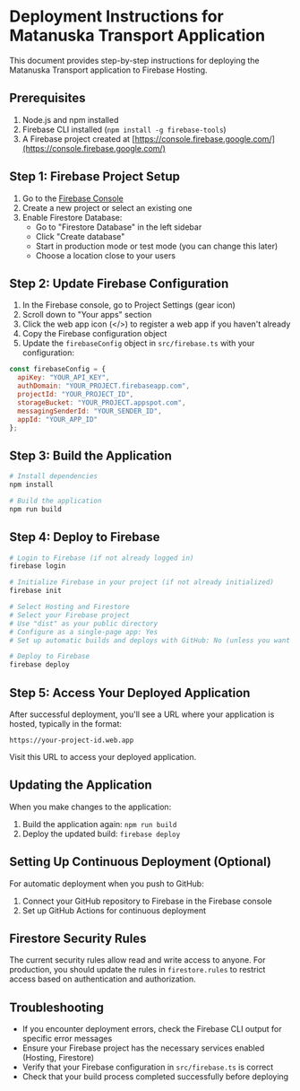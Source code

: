# Deployment Instructions for Matanuska Transport Application

This document provides step-by-step instructions for deploying the Matanuska Transport application to Firebase Hosting.

## Prerequisites

1. Node.js and npm installed
2. Firebase CLI installed (`npm install -g firebase-tools`)
3. A Firebase project created at [https://console.firebase.google.com/](https://console.firebase.google.com/)

## Step 1: Firebase Project Setup

1. Go to the [Firebase Console](https://console.firebase.google.com/)
2. Create a new project or select an existing one
3. Enable Firestore Database:
   - Go to "Firestore Database" in the left sidebar
   - Click "Create database"
   - Start in production mode or test mode (you can change this later)
   - Choose a location close to your users

## Step 2: Update Firebase Configuration

1. In the Firebase console, go to Project Settings (gear icon)
2. Scroll down to "Your apps" section
3. Click the web app icon (</>) to register a web app if you haven't already
4. Copy the Firebase configuration object
5. Update the `firebaseConfig` object in `src/firebase.ts` with your configuration:

```javascript
const firebaseConfig = {
  apiKey: "YOUR_API_KEY",
  authDomain: "YOUR_PROJECT.firebaseapp.com",
  projectId: "YOUR_PROJECT_ID",
  storageBucket: "YOUR_PROJECT.appspot.com",
  messagingSenderId: "YOUR_SENDER_ID",
  appId: "YOUR_APP_ID"
};
```

## Step 3: Build the Application

```bash
# Install dependencies
npm install

# Build the application
npm run build
```

## Step 4: Deploy to Firebase

```bash
# Login to Firebase (if not already logged in)
firebase login

# Initialize Firebase in your project (if not already initialized)
firebase init

# Select Hosting and Firestore
# Select your Firebase project
# Use "dist" as your public directory
# Configure as a single-page app: Yes
# Set up automatic builds and deploys with GitHub: No (unless you want to)

# Deploy to Firebase
firebase deploy
```

## Step 5: Access Your Deployed Application

After successful deployment, you'll see a URL where your application is hosted, typically in the format:

```
https://your-project-id.web.app
```

Visit this URL to access your deployed application.

## Updating the Application

When you make changes to the application:

1. Build the application again: `npm run build`
2. Deploy the updated build: `firebase deploy`

## Setting Up Continuous Deployment (Optional)

For automatic deployment when you push to GitHub:

1. Connect your GitHub repository to Firebase in the Firebase console
2. Set up GitHub Actions for continuous deployment

## Firestore Security Rules

The current security rules allow read and write access to anyone. For production, you should update the rules in `firestore.rules` to restrict access based on authentication and authorization.

## Troubleshooting

- If you encounter deployment errors, check the Firebase CLI output for specific error messages
- Ensure your Firebase project has the necessary services enabled (Hosting, Firestore)
- Verify that your Firebase configuration in `src/firebase.ts` is correct
- Check that your build process completed successfully before deploying